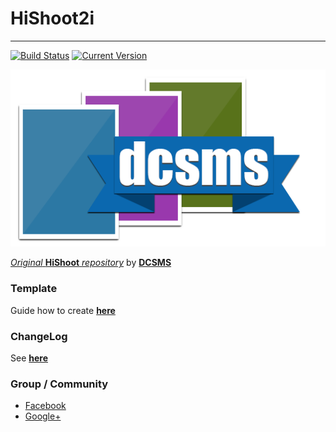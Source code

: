 # HiShoot2i
---
[![Build Status][ico_travis]][travis]
[![Current Version][ico_version]][link_version]


![APP BANNER][app_banner]

[_Original_ **HiShoot** _repository_][origin_hishoot] by [**DCSMS**][jmkl]

### **Template**
   
  Guide how to create [**here**][template_repo]


### **ChangeLog**

  See [**here**](CHANGELOG.md)


### Group / Community
- [Facebook][fb_group]
- [Google+][gplus_communities]

[travis]: https://travis-ci.org/hishoot2i/Hishoot2i
[ico_travis]: https://travis-ci.org/hishoot2i/Hishoot2i.svg?branch=master
[app_banner]: app/src/main/res/drawable-nodpi/app_banner.png
[origin_hishoot]: https://github.com/jmkl/Hishoot
[jmkl]: https://github.com/jmkl
[template_repo]: https://github.com/hishoot2i/TemplateHishoot
[fb_group]: https://www.facebook.com/groups/hishoot.template
[gplus_communities]: https://plus.google.com/communities/115724885071998017281
[ico_version]: https://img.shields.io/github/release/hishoot2i/hishoot2i.svg?style=flat-square&label=Download
[link_version]: https://github.com/hishoot2i/hishoot2i/releases/latest